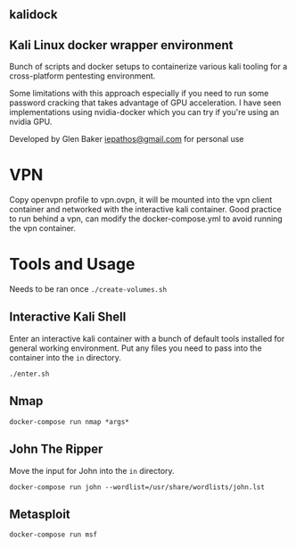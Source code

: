 kalidock
-----

## Kali Linux docker wrapper environment


Bunch of scripts and docker setups to containerize various kali tooling for a cross-platform pentesting environment.

Some limitations with this approach especially if you need to run some password cracking that takes advantage of GPU acceleration.  I have seen implementations using nvidia-docker which you can try if you're using an nvidia GPU.

Developed by Glen Baker <iepathos@gmail.com> for personal use


# VPN

Copy openvpn profile to vpn.ovpn, it will be mounted into the vpn client container and networked with the interactive kali container.  Good practice to run behind a vpn, can modify the docker-compose.yml to avoid running the vpn container.


# Tools and Usage

Needs to be ran once `./create-volumes.sh`

## Interactive Kali Shell

Enter an interactive kali container with a bunch of default tools installed for general working environment.  Put any files you need to pass into the container into the `in` directory.

`./enter.sh`

## Nmap

`docker-compose run nmap *args*`

## John The Ripper

Move the input for John into the `in` directory.

`docker-compose run john --wordlist=/usr/share/wordlists/john.lst `

## Metasploit

`docker-compose run msf`
